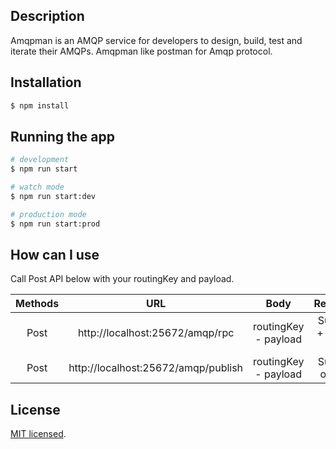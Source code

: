 ## Description

Amqpman is an AMQP service for developers to design, build, test and iterate their AMQPs. Amqpman like postman for Amqp protocol.

## Installation

```bash
$ npm install
```

## Running the app

```bash
# development
$ npm run start

# watch mode
$ npm run start:dev

# production mode
$ npm run start:prod
```


## How can I use

Call Post API below with your routingKey and payload.

|  **Methods** | **URL**  | **Body**  | **Response**  |
| :------------: | :------------: | :------------: | :------------: |
|  Post | http://localhost:25672/amqp/rpc  | routingKey -  payload | Success + data or Error  |
| Post  | http://localhost:25672/amqp/publish  | routingKey -  payload  |  Success or Error |



## License

[MIT licensed](LICENCE).
